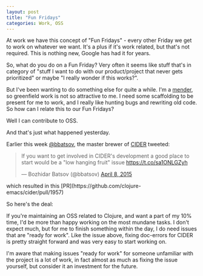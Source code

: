 ```yaml
---
layout: post
title: "Fun Fridays"
categories: Work, OSS
---
```


At work we have this concept of "Fun Fridays" - every other Friday we get to work on whatever we want. 
It's a plus if it's work related, but that's not required. This is nothing new, Google has had it for years.

So, what do you do on a Fun Friday? Very often it seems like stuff that's in category of 
"stuff I want to do with our product/project that never gets prioritized" or maybe "I really wonder if this works?".

But I've been wanting to do something else for quite a while. I'm a [mender](http://corgibytes.com/blog/makers/menders/software/2015/08/14/makers-vs-menders/),
so greenfield work is not so attractive to me. I need some scaffolding to be present for me to work, and I really like hunting bugs and
rewriting old code. So how can I relate this to our Fun Fridays?

Well I can contribute to OSS. 

And that's just what happened yesterday. 

Earlier this week [@bbatsov](htttps://twitter.com/bbatsov), the master brewer of [CIDER](https://cider.readthedocs.org) tweeted:
<blockquote class="twitter-tweet" data-lang="en"><p lang="en" dir="ltr">If you want to get involved in CIDER&#39;s development a good place to start would be a &quot;low hanging fruit&quot; issue <a href="https://t.co/sa1ONLGZyh">https://t.co/sa1ONLGZyh</a></p>&mdash; Bozhidar Batsov (@bbatsov) <a href="https://twitter.com/bbatsov/status/585880821531340800">April 8, 2015</a></blockquote> <script async src="//platform.twitter.com/widgets.js" charset="utf-8"></script>
which resulted in this [PR](https://github.com/clojure-emacs/cider/pull/1957)

So here's the deal:

If you're maintaining an OSS related to Clojure, and want a part of my 10% time, I'd be more than happy working on the most mundane tasks.
I don't expect much, but for me to finish something within the day, I do need issues that are "ready for work". Like the issue above,
fixing doc-errors for CIDER is pretty straight forward and was very easy to start working on.

I'm aware that making issues "ready for work" for someone unfamiliar with the project is a lot of work, in fact almost as much as 
fixing the issue yourself, but consider it an investment for the future.

